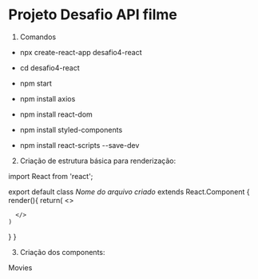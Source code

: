 # Projeto Desafio API filme

1. Comandos

- npx create-react-app desafio4-react

- cd desafio4-react 

- npm start 

- npm install axios

- npm install react-dom

- npm install styled-components

- npm install react-scripts --save-dev <!--It's better to add this in dev dependencies using this command-->

2. Criação de estrutura básica para renderização:

import React from 'react';

export default class *Nome do arquivo criado* extends React.Component {
  render(){
    return(
      <>
      
      </>
    )
  }
}

3. Criação dos components:

Movies

